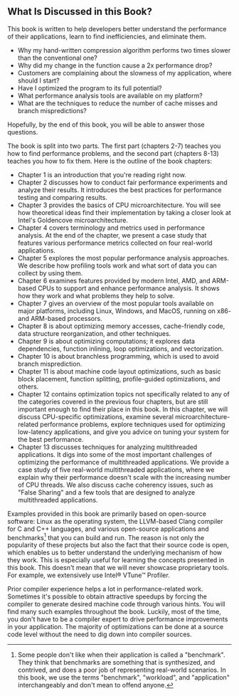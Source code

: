 ## What Is Discussed in this Book?

This book is written to help developers better understand the performance of their applications, learn to find inefficiencies, and eliminate them. 

* Why my hand-written compression algorithm performs two times slower than the conventional one? 
* Why did my change in the function cause a 2x performance drop? 
* Customers are complaining about the slowness of my application, where should I start?
* Have I optimized the program to its full potential? 
* What performance analysis tools are available on my platform? 
* What are the techniques to reduce the number of cache misses and branch mispredictions?

Hopefully, by the end of this book, you will be able to answer those questions.

The book is split into two parts. The first part (chapters 2-7) teaches you how to find performance problems, and the second part (chapters 8-13) teaches you how to fix them. Here is the outline of the book chapters:

* Chapter 1 is an introduction that you're reading right now.
* Chapter 2 discusses how to conduct fair performance experiments and analyze their results. It introduces the best practices for performance testing and comparing results.
* Chapter 3 provides the basics of CPU microarchitecture. You will see how theoretical ideas find their implementation by taking a closer look at Intel's Goldencove microarchitecture. 
* Chapter 4 covers terminology and metrics used in performance analysis. At the end of the chapter, we present a case study that features various performance metrics collected on four real-world applications.
* Chapter 5 explores the most popular performance analysis approaches. We describe how profiling tools work and what sort of data you can collect by using them.
* Chapter 6 examines features provided by modern Intel, AMD, and ARM-based CPUs to support and enhance performance analysis. It shows how they work and what problems they help to solve.
* Chapter 7 gives an overview of the most popular tools available on major platforms, including Linux, Windows, and MacOS, running on x86- and ARM-based processors.
* Chapter 8 is about optimizing memory accesses, cache-friendly code, data structure reorganization, and other techniques.
* Chapter 9 is about optimizing computations; it explores data dependencies, function inlining, loop optimizations, and vectorization.
* Chapter 10 is about branchless programming, which is used to avoid branch misprediction.
* Chapter 11 is about machine code layout optimizations, such as basic block placement, function splitting, profile-guided optimizations, and others.
* Chapter 12 contains optimization topics not specifically related to any of the categories covered in the previous four chapters, but are still important enough to find their place in this book. In this chapter, we will discuss CPU-specific optimizations, examine several microarchitecture-related performance problems, explore techniques used for optimizing low-latency applications, and give you advice on tuning your system for the best performance.
* Chapter 13 discusses techniques for analyzing multithreaded applications. It digs into some of the most important challenges of optimizing the performance of multithreaded applications. We provide a case study of five real-world multithreaded applications, where we explain why their performance doesn't scale with the increasing number of CPU threads. We also discuss cache coherency issues, such as "False Sharing" and a few tools that are designed to analyze multithreaded applications.

Examples provided in this book are primarily based on open-source software: Linux as the operating system, the LLVM-based Clang compiler for C and C++ languages, and various open-source applications and benchmarks[^1] that you can build and run. The reason is not only the popularity of these projects but also the fact that their source code is open, which enables us to better understand the underlying mechanism of how they work. This is especially useful for learning the concepts presented in this book. This doesn't mean that we will never showcase proprietary tools. For example, we extensively use Intel® VTune™ Profiler.

Prior compiler experience helps a lot in performance-related work. Sometimes it's possible to obtain attractive speedups by forcing the compiler to generate desired machine code through various hints. You will find many such examples throughout the book. Luckily, most of the time, you don't have to be a compiler expert to drive performance improvements in your application. The majority of optimizations can be done at a source code level without the need to dig down into compiler sources. 

[^1]: Some people don't like when their application is called a "benchmark". They think that benchmarks are something that is synthesized, and contrived, and does a poor job of representing real-world scenarios. In this book, we use the terms "benchmark", "workload", and "application" interchangeably and don't mean to offend anyone.

